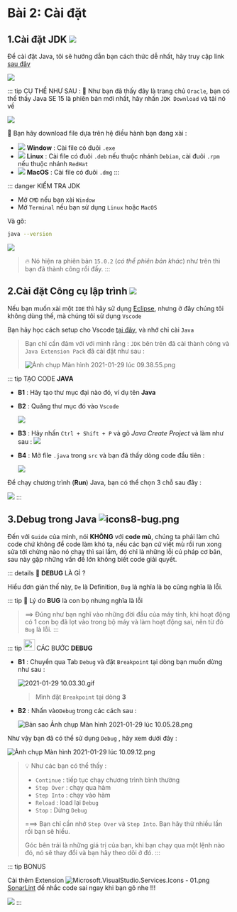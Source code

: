 # Bài 2: Cài đặt

## 1.Cài đặt JDK <img src="https://raw.githubusercontent.com/Zenfection/Image/master/2021/01/29-09-23-26-icons8-java.png">

Để cài đặt Java, tôi sẽ hướng dẫn bạn cách thức dễ nhất, hãy truy cập link [sau đây](https://www.oracle.com/java/technologies/javase-downloads.html)

<img src="https://raw.githubusercontent.com/Zenfection/Image/master/2021/01/29-09-12-00-A%CC%89nh%20chu%CC%A3p%20Ma%CC%80n%20hi%CC%80nh%202021-01-29%20lu%CC%81c%2009.11.29.png">

::: tip CỤ THỂ NHƯ SAU : 
🦈 Như bạn đã thấy đây là trang chủ `Oracle`, bạn có thể thấy Java SE 15 là phiên bản mới nhất, hãy nhấn `JDK Download` và tải nó về 

<img src="https://raw.githubusercontent.com/Zenfection/Image/master/2021/01/29-09-12-53-A%CC%89nh%20chu%CC%A3p%20Ma%CC%80n%20hi%CC%80nh%202021-01-29%20lu%CC%81c%2009.12.45.png">

🐍 Bạn hãy download file dựa trên hệ điều hành bạn đang xài :

- <img src="https://raw.githubusercontent.com/Zenfection/Image/master/2021/01/29-09-15-30-icons8-windows8.png"> **Window** : Cài file có đuôi `.exe`
- <img src="https://raw.githubusercontent.com/Zenfection/Image/master/2021/01/29-09-15-18-icons8-linux.png"> **Linux**  : Cài file có đuôi `.deb` nếu thuộc nhánh `Debian`, cài đuôi `.rpm` nếu thuộc nhánh `RedHat`
- <img src="https://raw.githubusercontent.com/Zenfection/Image/master/2021/01/29-09-15-36-icons8-mac_os_logo.png"> **MacOS** : Cài file có đuôi `.dmg`
:::

::: danger KIỂM TRA JDK

- Mở `CMD`  nếu bạn xài `Window`
- Mở `Terminal` nếu bạn sử dụng `Linux` hoặc `MacOS`

Và gõ: 

```bash
java --version
```

<img src="https://raw.githubusercontent.com/Zenfection/Image/master/2021/01/29-09-20-59-A%CC%89nh%20chu%CC%A3p%20Ma%CC%80n%20hi%CC%80nh%202021-01-29%20lu%CC%81c%2009.18.33.png">

> 🔥 Nó hiện ra phiên bản `15.0.2` (*có thể phiên bản khác*) như trên thì bạn đã thành công rồi đấy.
:::

## 2.Cài đặt Công cụ lập trình <img src="https://raw.githubusercontent.com/Zenfection/Image/master/2021/01/29-09-24-24-Microsoft_Visual_Studio_Code.png">

Nếu bạn muốn xài một `IDE` thì hãy sử dụng [Eclipse](https://www.eclipse.org/downloads/), nhưng ở đây chúng tôi không dùng thế, mà chúng tôi sử dụng `Vscode`

Bạn hãy học cách setup cho Vscode [tại đây](https://zenfection.github.io/Source/Vscode/), và nhớ chỉ cài `Java`

> Bạn chỉ cần đảm với với mình rằng : `JDK` bên trên đã cài thành công và `Java Extension Pack` đã cài đặt như sau :
> 
> ![Ảnh chụp Màn hình 2021-01-29 lúc 09.38.55.png](https://raw.githubusercontent.com/Zenfection/Image/master/2021/01/29-09-39-44-A%CC%89nh%20chu%CC%A3p%20Ma%CC%80n%20hi%CC%80nh%202021-01-29%20lu%CC%81c%2009.38.55.png)

::: tip TẠO CODE <b>JAVA</b>
- **B1** : Hãy tạo thư mục đại nào đó, ví dụ tên **Java** 

- **B2** : Quăng thư mục đó vào `Vscode`
  
  <img src="https://raw.githubusercontent.com/Zenfection/Image/master/2021/01/29-09-41-56-A%CC%89nh%20chu%CC%A3p%20Ma%CC%80n%20hi%CC%80nh%202021-01-29%20lu%CC%81c%2009.41.48.png">

- **B3** : Hãy nhấn `Ctrl + Shift + P` và gõ *Java Create Project* và làm như sau : 
  <img src="https://raw.githubusercontent.com/Zenfection/Image/master/2021/01/29-09-45-51-2021-01-29%2009.43.09.gif">

- **B4** : Mở file `.java` trong `src` và bạn đã thấy dòng code đầu tiên : 
  
  <img src="https://raw.githubusercontent.com/Zenfection/Image/master/2021/01/29-09-48-31-A%CC%89nh%20chu%CC%A3p%20Ma%CC%80n%20hi%CC%80nh%202021-01-29%20lu%CC%81c%2009.47.56.png">

Để chạy chương trình (**Run**) Java, bạn có thể chọn 3 chỗ sau đây : 

<img src="https://raw.githubusercontent.com/Zenfection/Image/master/2021/01/29-09-51-49-A%CC%89nh%20chu%CC%A3p%20Ma%CC%80n%20hi%CC%80nh%202021-01-29%20lu%CC%81c%2009.49.32.png">
:::

## 3.Debug trong Java ![icons8-bug.png](https://raw.githubusercontent.com/Zenfection/Image/master/2021/01/29-09-53-43-icons8-bug.png)

Đến với `Guide` của mình, nói **KHÔNG** với **code mù**, chúng ta phải làm chủ code chứ không để code làm khó ta, nếu các bạn cứ viết mù rồi run xong sửa tới chừng nào nó chạy thì sai lầm, đó chỉ là những lỗi cú pháp cơ bản, sau này gặp những vấn đề lớn không biết code giải quyết.

::: details 🤔 <b>DEBUG</b> LÀ GÌ ? 

Hiểu đơn giản thế này, `De` là Definition, `Bug` là nghĩa là bọ cũng nghĩa là lỗi.

::: tip 🤔 Lý do <b>BUG</b> là con bọ nhưng nghĩa là lỗi
> 
> ==> Đúng như bạn nghĩ vào những đời đầu của máy tính, khi hoạt động có 1 con bọ đã lọt vào trong bộ máy và làm hoạt động sai, nên từ đó `Bug` là lỗi.
:::

::: tip <img src="https://raw.githubusercontent.com/Zenfection/Image/master/2021/07/29-23-42-41-icons8-bug.png" width="25"> CÁC BƯỚC <b>DEBUG</b>

- **B1** : Chuyển qua Tab `Debug` và đặt `Breakpoint` tại dòng bạn muốn dừng như sau :
  
  ![2021-01-29 10.03.30.gif](https://raw.githubusercontent.com/Zenfection/Image/master/2021/01/29-10-04-27-2021-01-29%2010.03.30.gif)
  
  > Mình đặt `Breakpoint` tại dòng **3**

- **B2** : Nhấn vào`Debug` trong các cách sau : 
  
  ![Bản sao Ảnh chụp Màn hình 2021-01-29 lúc 10.05.28.png](https://raw.githubusercontent.com/Zenfection/Image/master/2021/01/29-10-07-10-Ba%CC%89n%20sao%20A%CC%89nh%20chu%CC%A3p%20Ma%CC%80n%20hi%CC%80nh%202021-01-29%20lu%CC%81c%2010.05.28.png)

Như vậy bạn đã có thể sử dụng `Debug` , hãy xem dưới đây : 

![Ảnh chụp Màn hình 2021-01-29 lúc 10.09.12.png](https://raw.githubusercontent.com/Zenfection/Image/master/2021/01/29-10-12-57-A%CC%89nh%20chu%CC%A3p%20Ma%CC%80n%20hi%CC%80nh%202021-01-29%20lu%CC%81c%2010.09.12.png)

> 💡 Như các bạn có thể thấy : 
> 
> - `Continue` : tiếp tục chạy chương trình bình thường 
> - `Step Over` : chạy qua hàm
> - `Step Into` : chạy vào hàm
> - `Reload` : load lại `Debug`
> - `Stop` : Dừng `Debug`
> 
> ===> Bạn chỉ cần nhớ `Step Over` và `Step Into`. Bạn hãy thử nhiều lần rồi bạn sẽ hiểu.
> 
> Góc bên trái là những giá trị của bạn, khi bạn chạy qua một lệnh nào đó, nó sẽ thay đổi và bạn hãy theo dõi ở đó.
:::

::: tip BONUS 

Cài thêm Extension ![Microsoft.VisualStudio.Services.Icons - 01.png](https://raw.githubusercontent.com/Zenfection/Image/master/2021/01/29-10-19-13-Microsoft.VisualStudio.Services.Icons%20-%2001.png) [SonarLint](https://marketplace.visualstudio.com/items?itemName=SonarSource.sonarlint-vscode) để nhắc code sai ngay khi bạn gõ nhe !!! 

<img src="https://raw.githubusercontent.com/Zenfection/Image/master/2021/01/29-10-19-43-A%CC%89nh%20chu%CC%A3p%20Ma%CC%80n%20hi%CC%80nh%202021-01-29%20lu%CC%81c%2010.19.37.png">
:::
